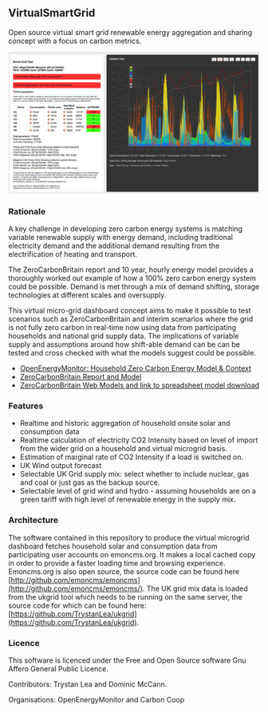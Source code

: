 ## VirtualSmartGrid

Open source virtual smart grid renewable energy aggregation and sharing concept with a focus on carbon metrics.

![smartgridtest.png](images/smartgridtest.png)

### Rationale

A key challenge in developing zero carbon energy systems is matching variable renewable supply with energy demand, including traditional electricity demand and the additional demand resulting from the electrification of heating and transport.

The ZeroCarbonBritain report and 10 year, hourly energy model provides a thoroughly worked out example of how a 100% zero carbon energy system could be possible. Demand is met through a mix of demand shifting, storage technologies at different scales and oversupply.

This virtual micro-grid dashboard concept aims to make it possible to test scenarios such as ZeroCarbonBritain and interim scenarios where the grid is not fully zero carbon in real-time now using data from participating households and national grid supply data. The implications of variable supply and assumptions around how shift-able demand can be can be tested and cross checked with what the models suggest could be possible.

- [OpenEnergyMonitor: Household Zero Carbon Energy Model & Context](https://openenergymonitor.org/energymodel/#introduction)
- [ZeroCarbonBritain Report and Model](http://zerocarbonbritain.org/)
- [ZeroCarbonBritain Web Models and link to spreadsheet model download](http://zerocarbonbritain.org/energy_model/other)

### Features

- Realtime and historic aggregation of household onsite solar and consumption data
- Realtime calculation of electricity CO2 Intensity based on level of import from the wider grid on a household and virtual microgrid basis.
- Estimation of marginal rate of CO2 Intensity if a load is switched on.
- UK Wind output forecast
- Selectable UK Grid supply mix: select whether to include nuclear, gas and coal or just gas as the backup source.
- Selectable level of grid wind and hydro - assuming households are on a green tariff with high  level of renewable energy in the supply mix.

### Architecture 

The software contained in this repository to produce the virtual microgrid dashboard fetches household solar and consumption data from participating user accounts on emoncms.org. It makes a local cached copy in order to provide a faster loading time and browsing experience. Emoncms.org is also open source, the source code can be found here [http://github.com/emoncms/emoncms](http://github.com/emoncms/emoncms/). The UK grid mix data is loaded from the ukgrid tool which needs to be running on the same server, the source code for which can be found here: [https://github.com/TrystanLea/ukgrid](https://github.com/TrystanLea/ukgrid).

### Licence

This software is licenced under the Free and Open Source software Gnu Affero General Public Licence.

Contributors: Trystan Lea and Dominic McCann.

Organisations: OpenEnergyMonitor and Carbon Coop
